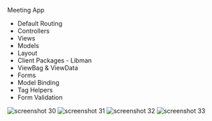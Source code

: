 
  Meeting App
- Default Routing
- Controllers
- Views
- Models
- Layout
- Client Packages - Libman
- ViewBag & ViewData
- Forms
- Model Binding
- Tag Helpers
- Form Validation

![screenshot 30](https://github.com/sercan96/MeetingApp/assets/38535473/bd09c11c-0389-4400-8f2e-4fd831556342)
![screenshot 31](https://github.com/sercan96/MeetingApp/assets/38535473/50f38c39-13f8-42d4-a613-c821c845e6c8)
![screenshot 32](https://github.com/sercan96/MeetingApp/assets/38535473/fdf8fd54-4668-430d-9f8c-3c0da613db5b)
![screenshot 33](https://github.com/sercan96/MeetingApp/assets/38535473/7c612869-c117-4b27-a00f-637703ff8abd)
